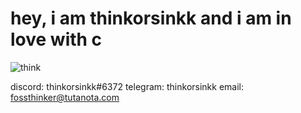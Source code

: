 # hey, i am thinkorsinkk and i am in love with c

![think](https://github-readme-stats.vercel.app/api?username=thinkorsinkk&show_icons=true&theme=radical)

discord: thinkorsinkk#6372
telegram: thinkorsinkk
email: fossthinker@tutanota.com
